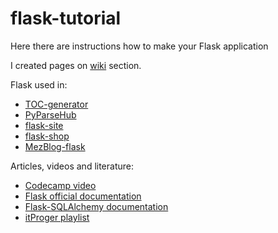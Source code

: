 # flask-tutorial

Here there are instructions how to make your Flask application

I created pages on [wiki](https://github.com/mezgoodle/flask-tutorial/wiki) section.

Flask used in:
- [TOC-generator](https://github.com/mezgoodle/TOC-generator)
- [PyParseHub](https://github.com/mezgoodle/PyParseHub)
- [flask-site](https://github.com/mezgoodle/flask-site)
- [flask-shop](https://github.com/mezgoodle/flask-shop)
- [MezBlog-flask](https://github.com/mezgoodle/MezBlog-flask)

Articles, videos and literature:
- [Codecamp video](https://www.youtube.com/watch?v=Z1RJmh_OqeA)
- [Flask official documentation](https://flask.palletsprojects.com/en/1.1.x/)
- [Flask-SQLAlchemy documentation](https://flask-sqlalchemy.palletsprojects.com/en/2.x/)
- [itProger playlist](https://www.youtube.com/watch?v=jgAVGtkk03Q&list=PL0lO_mIqDDFXiIQYjLbncE9Lb6sx8elKA)

